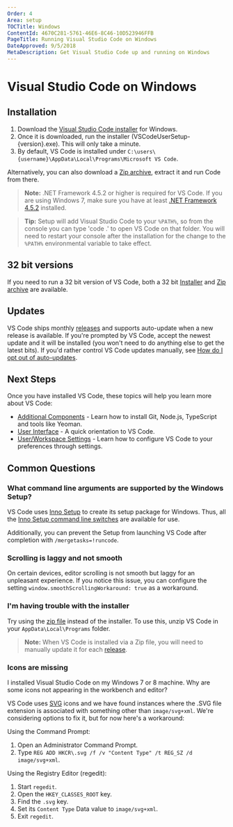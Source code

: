```yaml
---
Order: 4
Area: setup
TOCTitle: Windows
ContentId: 4670C281-5761-46E6-8C46-10D523946FFB
PageTitle: Running Visual Studio Code on Windows
DateApproved: 9/5/2018
MetaDescription: Get Visual Studio Code up and running on Windows
---
```

# Visual Studio Code on Windows

## Installation

1. Download the [Visual Studio Code installer](https://go.microsoft.com/fwlink/?LinkID=534107) for Windows.
2. Once it is downloaded, run the installer (VSCodeUserSetup-{version}.exe). This will only take a minute.
3. By default, VS Code is installed under `C:\users\{username}\AppData\Local\Programs\Microsoft VS Code`.

Alternatively, you can also download a [Zip archive](/docs/?dv=winzip), extract it and run Code from there.

>**Note:** .NET Framework 4.5.2 or higher is required for VS Code.  If you are using Windows 7, make sure you have at least [.NET Framework 4.5.2](https://www.microsoft.com/download/details.aspx?id=42643) installed.

>**Tip:** Setup will add Visual Studio Code to your `%PATH%`, so from the console you can type 'code .' to open VS Code on that folder. You will need to restart your console after the installation for the change to the `%PATH%` environmental variable to take effect.

## 32 bit versions

If you need to run a 32 bit version of VS Code, both a 32 bit [Installer](https://go.microsoft.com/fwlink/?LinkId=723965) and [Zip archive](https://go.microsoft.com/fwlink/?LinkID=733265) are available.

## Updates

VS Code ships monthly [releases](/updates) and supports auto-update when a new release is available. If you're prompted by VS Code, accept the newest update and it will be installed (you won't need to do anything else to get the latest bits). If you'd rather control VS Code updates manually, see [How do I opt out of auto-updates](/docs/supporting/faq.md#how-do-i-opt-out-of-vs-code-autoupdates).

## Next Steps

Once you have installed VS Code, these topics will help you learn more about VS Code:

* [Additional Components](/docs/setup/additional-components.md) - Learn how to install Git, Node.js, TypeScript and tools like Yeoman.
* [User Interface](/docs/getstarted/userinterface.md) - A quick orientation to VS Code.
* [User/Workspace Settings](/docs/getstarted/settings.md) - Learn how to configure VS Code to your preferences through settings.

## Common Questions

### What command line arguments are supported by the Windows Setup?

VS Code uses [Inno Setup](http://www.jrsoftware.org/isinfo.php) to create its setup package
for Windows. Thus, all the [Inno Setup command line switches](http://www.jrsoftware.org/ishelp/index.php?topic=setupcmdline) are available for use.

Additionally, you can prevent the Setup from launching VS Code after completion with `/mergetasks=!runcode`.

### Scrolling is laggy and not smooth

On certain devices, editor scrolling is not smooth but laggy for an unpleasant experience. If you notice this issue, you can configure the setting `window.smoothScrollingWorkaround: true` as a workaround.

### I'm having trouble with the installer

Try using the [zip file](/docs/?dv=winzip) instead of the installer.  To use this, unzip VS Code in your `AppData\Local\Programs` folder.

>**Note:** When VS Code is installed via a Zip file, you will need to manually update it for each [release](/updates).

### Icons are missing

I installed Visual Studio Code on my Windows 7 or 8 machine. Why are some icons not appearing in the workbench and editor?

VS Code uses [SVG](https://en.wikipedia.org/wiki/Scalable_Vector_Graphics) icons and we have found instances where the .SVG file extension is associated with something other than `image/svg+xml`. We're considering options to fix it, but for now here's a workaround:

Using the Command Prompt:

1. Open an Administrator Command Prompt.
2. Type `REG ADD HKCR\.svg /f /v "Content Type" /t REG_SZ /d image/svg+xml`.

Using the Registry Editor (regedit):

1. Start `regedit`.
2. Open the `HKEY_CLASSES_ROOT` key.
3. Find the `.svg` key.
4. Set its `Content Type` Data value to `image/svg+xml`.
5. Exit `regedit`.
